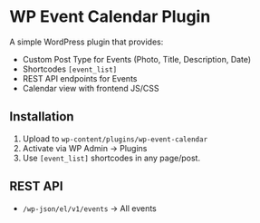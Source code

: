# WP Event Calendar Plugin

A simple WordPress plugin that provides:
- Custom Post Type for Events (Photo, Title, Description, Date)
- Shortcodes `[event_list]`  
- REST API endpoints for Events
- Calendar view with frontend JS/CSS

## Installation
1. Upload to `wp-content/plugins/wp-event-calendar`
2. Activate via WP Admin → Plugins
3. Use `[event_list]`  shortcodes in any page/post.

## REST API
- `/wp-json/el/v1/events` → All events 